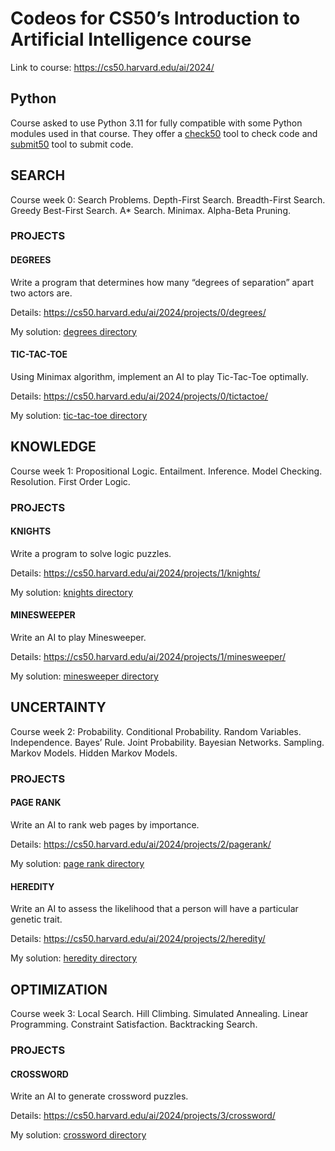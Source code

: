 # Codeos for CS50’s Introduction to Artificial Intelligence course

Link to course: https://cs50.harvard.edu/ai/2024/

## Python

Course asked to use Python 3.11 for fully compatible with some Python modules used in that course. They offer a [check50](https://cs50.readthedocs.io/check50/) tool to check code and [submit50](https://cs50.readthedocs.io/submit50/) tool to submit code.

## SEARCH

Course week 0: Search Problems. Depth-First Search. Breadth-First Search. Greedy Best-First Search. A* Search. Minimax. Alpha-Beta Pruning.

### PROJECTS

#### DEGREES

Write a program that determines how many “degrees of separation” apart two actors are.

Details: https://cs50.harvard.edu/ai/2024/projects/0/degrees/

My solution: [degrees directory](degrees/)

#### TIC-TAC-TOE

Using Minimax algorithm, implement an AI to play Tic-Tac-Toe optimally.

Details: https://cs50.harvard.edu/ai/2024/projects/0/tictactoe/

My solution: [tic-tac-toe directory](tictactoe/)

## KNOWLEDGE

Course week 1: Propositional Logic. Entailment. Inference. Model Checking. Resolution. First Order Logic.

### PROJECTS

#### KNIGHTS

Write a program to solve logic puzzles.

Details: https://cs50.harvard.edu/ai/2024/projects/1/knights/

My solution: [knights directory](knights/)

#### MINESWEEPER

Write an AI to play Minesweeper.

Details: https://cs50.harvard.edu/ai/2024/projects/1/minesweeper/

My solution: [minesweeper directory](minesweeper/)

## UNCERTAINTY

Course week 2: Probability. Conditional Probability. Random Variables. Independence. Bayes’ Rule. Joint Probability. Bayesian Networks. Sampling. Markov Models. Hidden Markov Models.

### PROJECTS

#### PAGE RANK

Write an AI to rank web pages by importance.

Details: https://cs50.harvard.edu/ai/2024/projects/2/pagerank/

My solution: [page rank directory](pagerank/)

#### HEREDITY

Write an AI to assess the likelihood that a person will have a particular genetic trait.

Details: https://cs50.harvard.edu/ai/2024/projects/2/heredity/

My solution: [heredity directory](heredity/)

## OPTIMIZATION

Course week 3: Local Search. Hill Climbing. Simulated Annealing. Linear Programming. Constraint Satisfaction. Backtracking Search.

### PROJECTS

#### CROSSWORD

Write an AI to generate crossword puzzles.

Details: https://cs50.harvard.edu/ai/2024/projects/3/crossword/

My solution: [crossword directory](crossword/)